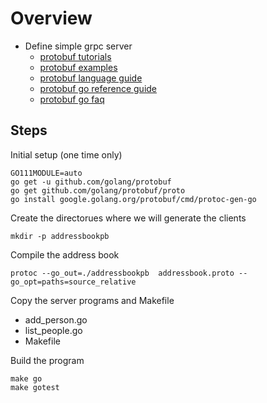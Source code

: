 # Overview

* Define simple grpc server
  * [protobuf tutorials](https://developers.google.com/protocol-buffers/docs/gotutorial)
  * [protobuf examples](https://github.com/protocolbuffers/protobuf/tree/master/examples)
  * [protobuf language guide](https://developers.google.com/protocol-buffers/docs/proto3)
  * [protobuf go reference guide](https://developers.google.com/protocol-buffers/docs/reference/go-generated)
  * [protobuf go faq](https://developers.google.com/protocol-buffers/docs/reference/go/faq)

## Steps

Initial setup (one time only)
```
GO111MODULE=auto
go get -u github.com/golang/protobuf
go get github.com/golang/protobuf/proto
go install google.golang.org/protobuf/cmd/protoc-gen-go
```
Create the directorues where we will generate the clients
```
mkdir -p addressbookpb
```
Compile the address book
```
protoc --go_out=./addressbookpb  addressbook.proto --go_opt=paths=source_relative
```
Copy the server programs and Makefile

* add_person.go
* list_people.go
* Makefile

Build the program
```
make go
make gotest
```
